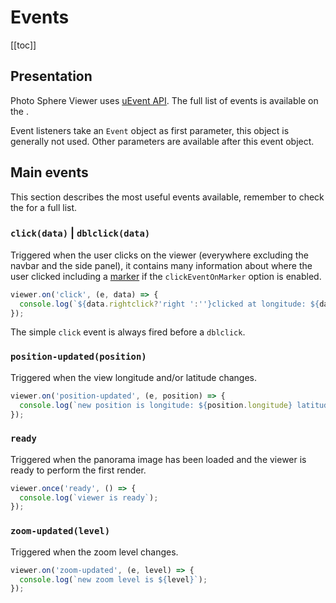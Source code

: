 # Events

[[toc]]

## Presentation

Photo Sphere Viewer uses [uEvent API](https://github.com/mistic100/uEvent#uevent). The full list of events is available on the <ApiLink page="PSV.html#.event:autorotate"/>.

Event listeners take an `Event` object as first parameter, this object is generally not used. Other parameters are available after this event object.

## Main events

This section describes the most useful events available, remember to check the <ApiLink page="PSV.html#.event:autorotate"/> for a full list.

### `click(data)` | `dblclick(data)`

Triggered when the user clicks on the viewer (everywhere excluding the navbar and the side panel), it contains many information about where the user clicked including a [marker](../plugins/plugin-markers.md) if the `clickEventOnMarker` option is enabled.

```js
viewer.on('click', (e, data) => {
  console.log(`${data.rightclick?'right ':''}clicked at longitude: ${data.longitude} latitude: ${data.latitude}`);
});
```

The simple `click` event is always fired before  a `dblclick`.

### `position-updated(position)`

Triggered when the view longitude and/or latitude changes.

```js
viewer.on('position-updated', (e, position) => {
  console.log(`new position is longitude: ${position.longitude} latitude: ${position.latitude}`);
});
```

### `ready`

Triggered when the panorama image has been loaded and the viewer is ready to perform the first render.

```js
viewer.once('ready', () => {
  console.log(`viewer is ready`);
});
```

### `zoom-updated(level)`

Triggered when the zoom level changes.

```js
viewer.on('zoom-updated', (e, level) => {
  console.log(`new zoom level is ${level}`);
});
```

